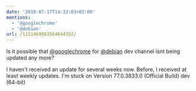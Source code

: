```yaml
---
date: '2019-07-17T14:33:03+02:00'
mentions:
  - '@googlechrome'
  - '@debian'
url: /1151469863564644352/
---
```

Is it possible that [@googlechrome](https://twitter.com/@googlechrome) for [@debian](https://twitter.com/@debian) dev channel isnt being updated any more?

I haven't received an update for several weeks now. Before, I received at least weekly updates. I'm stuck on Version 77.0.3833.0 (Official Build) dev (64-bit)
